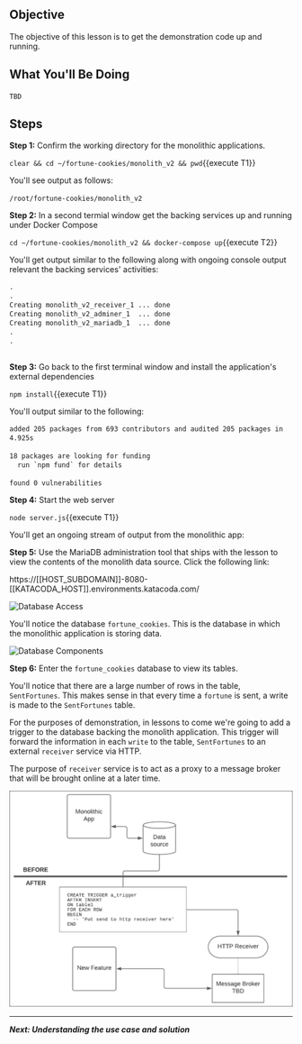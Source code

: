 ## Objective
The objective of this lesson is to get the demonstration code up and running.

## What You'll Be Doing

```
TBD

```

## Steps

**Step 1:** Confirm the working directory for the monolithic applications.

`clear && cd ~/fortune-cookies/monolith_v2 && pwd`{{execute T1}}

You'll see output as follows:

`/root/fortune-cookies/monolith_v2`

**Step 2:** In a second termial window get the backing services up and running under Docker Compose

`cd ~/fortune-cookies/monolith_v2 && docker-compose up`{{execute T2}}

You'll get output similar to the following along with ongoing console output relevant the backing services' activities:

```
.
.
Creating monolith_v2_receiver_1 ... done
Creating monolith_v2_adminer_1  ... done
Creating monolith_v2_mariadb_1  ... done
.
.


```

**Step 3:** Go back to the first terminal window and install the application's external dependencies

`npm install`{{execute T1}}

You'll output similar to the following:

```
added 205 packages from 693 contributors and audited 205 packages in 4.925s

18 packages are looking for funding
  run `npm fund` for details

found 0 vulnerabilities

```

**Step 4:** Start the web server

`node server.js`{{execute T1}}

You'll get an ongoing stream of output from the monolithic app:


**Step 5:** Use the MariaDB administration tool that ships with the lesson to view the contents of the monolith data source. Click the following link:

https://[[HOST_SUBDOMAIN]]-8080-[[KATACODA_HOST]].environments.katacoda.com/


![Database Access](msdb-004/assets/db_access.png)

You'll notice the database `fortune_cookies`. This is the database in which the monolithic application is storing data.

![Database Components](msdb-004/assets/db_assets.png)

**Step 6:** Enter the `fortune_cookies` database to view its tables.

You'll notice that there are a large number of rows in the table, `SentFortunes`. This makes sense in that every time a `fortune` is sent, a write is made to the `SentFortunes` table.

For the purposes of demonstration, in lessons to come we're going to add a trigger to the database backing the monolith application. This trigger will forward the information in each `write` to the table, `SentFortunes` to an external `receiver` service via HTTP.

The purpose of `receiver` service is to act as a proxy to a message broker that will be brought online at a later time.

![Strangler Pattern](mstran-007/assets/strangler.png)

---

***Next: Understanding the use case and solution***